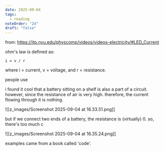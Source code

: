 ```yaml
---
date: 2025-09-04
tags:
  - reading
noteOrder: "24"
draft: "false"
---
```

from: https://itp.nyu.edu/physcomp/videos/videos-electricity/#LED_Current

ohm's law is defined as: 

`i = v / r`

where i = current, v = voltage, and r = resistance. 

people use

i found it cool that a battery sitting on a shelf is also a part of a circuit. however, since the resistance of air is very high. therefore, the current flowing through it is nothing. 

![[z_images/Screenshot 2025-09-04 at 16.33.51.png]]

but if we connect two ends of a battery, the resistance is (virtually) 0. so, there's too much c

![[z_images/Screenshot 2025-09-04 at 16.35.24.png]]

examples came from a book called 'code'. 